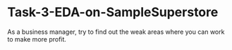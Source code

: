 # Task-3-EDA-on-SampleSuperstore
As a business manager, try to find out the weak areas where you can work to make more profit.
